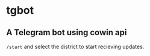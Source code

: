 # tgbot
## A Telegram bot using cowin api
```/start``` 
and select the district to start recieving updates.
